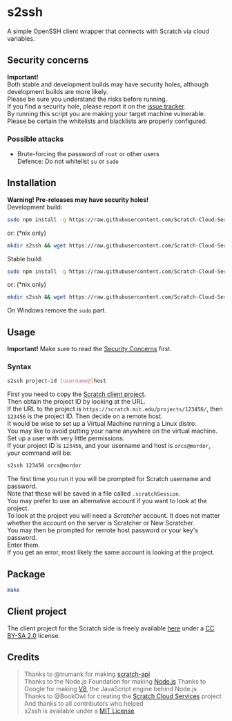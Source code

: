 # s2ssh
A simple OpenSSH client wrapper that connects with Scratch via cloud variables.
## Security concerns
**Important!**  
Both stable and development builds may have security holes, although development builds are more likely.  
Please be sure you understand the risks before running.  
If you find a security hole, please report it on the [issue tracker](https://github.com/Scratch-Cloud-Services/scratch-cloud-services/issues).  
By running this script you are making your target machine vulnerable.  
Please be certain the whitelists and blacklists are properly configured.  
### Possible attacks
* Brute-forcing the password of `root` or other users  
Defence: Do not whitelist `su` or `sudo`

## Installation
**Warning! Pre-releases may have security holes!**  
Development build:
```sh
sudo npm install -g https://raw.githubusercontent.com/Scratch-Cloud-Services/scratch-cloud-services/s2ssh/s2ssh/s2ssh.tar.gz
```
or: (*nix only)
```sh
mkdir s2ssh && wget https://raw.githubusercontent.com/Scratch-Cloud-Services/scratch-cloud-services/s2ssh/s2ssh/s2ssh.tar.gz -O - | tar -xz -C s2ssh && sudo npm install -g s2ssh && rm -rf s2ssh
```
Stable build:
```sh
sudo npm install -g https://raw.githubusercontent.com/Scratch-Cloud-Services/scratch-cloud-services/master/s2ssh/s2ssh.tar.gz
```
or: (*nix only)
```sh
mkdir s2ssh && wget https://raw.githubusercontent.com/Scratch-Cloud-Services/scratch-cloud-services/master/s2ssh/s2ssh.tar.gz -O - | tar -xz -C s2ssh && sudo npm install -g s2ssh && rm -rf s2ssh
```
On Windows remove the `sudo` part.
## Usage
**Important!** Make sure to read the [Security Concerns](#security-concerns) first.  
### Syntax
```sh
s2ssh project-id [username@]host
```
First you need to copy the [Scratch client project][1].  
Then obtain the project ID by looking at the URL.  
If the URL to the project is `https://scratch.mit.edu/projects/123456/`, then `123456` is the project ID.
Then decide on a remote host.  
It would be wise to set up a Virtual Machine running a Linux distro.  
You may like to avoid putting your name anywhere on the virtual machine.  
Set up a user with very little permissions.  
If your project ID is `123456`, and your username and host is `orcs@mordor`, your command will be:
```sh
s2ssh 123456 orcs@mordor
```
The first time you run it you will be prompted for Scratch username and password.  
Note that these will be saved in a file called `.scratchSession`.  
You may prefer to use an alternative account if you want to look at the project.  
To look at the project you will need a *Scratcher* account. It does not matter whether the account on the server is Scratcher or New Scratcher.  
You may then be prompted for remote host password or your key's password.  
Enter them.  
If you get an error, most likely the same account is looking at the project.
## Package
```sh
make
```
## Client project
The client project for the Scratch side is freely available [here][1] under a [CC BY-SA 2.0][2] license.
## Credits
> Thanks to @trumank for making [scratch-api][3]  
> Thanks to the Node.js Foundation for making [Node.js][4]
> Thanks to Google for making [V8][5], the JavaScript engine behind Node.js  
> Thanks to @BookOwl for creating the [Scratch Cloud Services][6] project  
> And thanks to all contributors who helped  
> s2ssh is available under a [MIT License][7]  

[1]: http://scratch.mit.edu/projects/86107164/
[2]: http://creativecommons.org/licenses/by-sa/2.0/deed.en
[3]: http://github.com/trumank/scratch-api
[4]: http://nodejs.org/
[5]: https://developers.google.com/v8/
[6]: https://github.com/Scratch-Cloud-Services
[7]: https://raw.githubusercontent.com/Scratch-Cloud-Services/scratch-cloud-services/master/LICENSE
